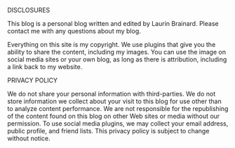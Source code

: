 DISCLOSURES

This blog is a personal blog written and edited by Laurin Brainard. Please contact me with any questions about my blog. 

Everything on this site is my copyright. We use plugins that give you the ability to share the content, including my images. You can use the image on social media sites or your own blog, as long as there is attribution, including a link back to my website. 

PRIVACY POLICY

We do not share your personal information with third-parties. We do not store information we collect about your visit to this blog for use other than to analyze content performance. We are not responsible for the republishing of the content found on this blog on other Web sites or media without our permission. To use social media plugins, we may collect your email address, public profile, and friend lists. This privacy policy is subject to change without notice.
